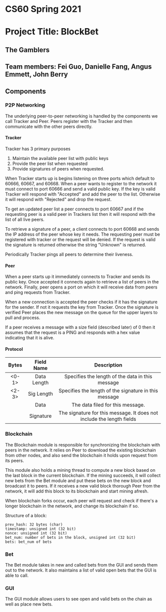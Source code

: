 # CS60 Spring 2021
# Project Title: BlockBet
## The Gamblers

## Team members: Fei Guo, Danielle Fang, Angus Emmett, John Berry 

## Components

### P2P Networking

The underlying peer-to-peer networking is handled by the components we call Tracker and Peer. Peers register with the Tracker and then communicate with the other peers directly.

#### Tracker

Tracker has 3 primary purposes

1. Maintain the available peer list with public keys
2. Provide the peer list when requested
3. Provide signatures of peers when requested.

When Tracker starts up is begins listening on three ports which default to 60666, 60667, and 60668. When a peer wants to register to the network it must connect to port 60666 and send a valid public key. If the key is valid Tracker will respond with "Accepted" and add the peer to the list. Otherwise it will respond with "Rejected" and drop the request.

To get an updated peer list a peer connects to port 60667 and if the requesting peer is a valid peer in Trackers list then it will respond with the list of all live peers.

To retrieve a signature of a peer, a client connects to port 60668 and sends the IP address of the peer whose key it needs. The requesting peer must be registered with tracker or the request will be denied. If the request is valid the signature is returned otherwise the string "Unknown" is returned.

Periodically Tracker pings all peers to determine their liveness.

#### Peer

When a peer starts up it immediately connects to Tracker and sends its public key. Once accepted it connects again to retrieve a list of peers in the network. Finally, peer opens a port on which it will receive data from peers and ping requests from Tracker.

When a new connection is accepted the peer checks if it has the signature for the sender. If not it requests the key from Tracker. Once the signature is verified Peer places the new message on the queue for the upper layers to pull and process.

If a peer receives a message with a size field (described later) of 0 then it assumes that the request is a PING and responds with a hex value indicating that it is alive.

#### Protocol

|Bytes |Field Name |Description|
| :--: | :--: | :--: |
| <0-1> | Data Length | Specifies the length of the data in this message|
| <2-3> | Sig Length | Specifies the length of the signature in this message |
| <DL> | Data | The data filed for this message. |
| <SL> | Signature | The signature for this message. It does not include the length fields|

### Blockchain

The Blockchain module is responsible for synchronizing the blockchain with peers in the network. It relies on Peer to download the existing blockchain from other nodes, and also send the blockchain it holds upon request from its peers.

This module also holds a mining thread to compute a new block based on the last block in the current blockchain. If the mining succeeds, it will collect new bets from the Bet module and put these bets on the new block and broadcast it to peers. If it receives a new valid block thorough Peer from the network, it will add this block to its blockchain and start mining afresh.

When blockchain forks occur, each peer will request and check if there's a longer blockchain in the network, and change its blockchain if so. 

Structure of a block:
```
prev_hash: 32 bytes (char)
timestamp: unsigned int (32 bit)
nonce: unsigned int (32 bit)
bet_num: number of bets in the block, unsigned int (32 bit)
bets: bet_num of bets
```

### Bet

The Bet module takes in new and called bets from the GUI and sends them out to the network. It also maintains a list of valid open bets that the GUI is able to call.

### GUI

The GUI module allows users to see open and valid bets on the chain as well as place new bets.
